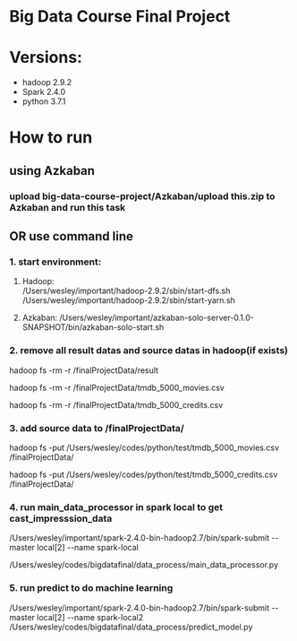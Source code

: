 # Big Data Course Final Project

# Versions:
- hadoop 2.9.2
- Spark 2.4.0
- python 3.7.1

# How to run 
## using Azkaban
### upload big-data-course-project/Azkaban/upload this.zip to Azkaban and run this task

## OR use command line
### 1. start environment:
1) Hadoop:  
/Users/wesley/important/hadoop-2.9.2/sbin/start-dfs.sh  
/Users/wesley/important/hadoop-2.9.2/sbin/start-yarn.sh  

2) Azkaban:
/Users/wesley/important/azkaban-solo-server-0.1.0-SNAPSHOT/bin/azkaban-solo-start.sh

### 2. remove all result datas and source datas in hadoop(if exists)
  
hadoop fs -rm -r /finalProjectData/result  

hadoop fs -rm -r /finalProjectData/tmdb_5000_movies.csv  

hadoop fs -rm -r /finalProjectData/tmdb_5000_credits.csv

### 3. add source data to /finalProjectData/  

hadoop fs -put /Users/wesley/codes/python/test/tmdb_5000_movies.csv /finalProjectData/  

hadoop fs -put /Users/wesley/codes/python/test/tmdb_5000_credits.csv /finalProjectData/

### 4. run main_data_processor in spark local to get cast_impresssion_data  

/Users/wesley/important/spark-2.4.0-bin-hadoop2.7/bin/spark-submit --master local[2] --name spark-local  

/Users/wesley/codes/bigdatafinal/data_process/main_data_processor.py

### 5. run predict to do machine learning
/Users/wesley/important/spark-2.4.0-bin-hadoop2.7/bin/spark-submit --master local[2] --name spark-local2 /Users/wesley/codes/bigdatafinal/data_process/predict_model.py
